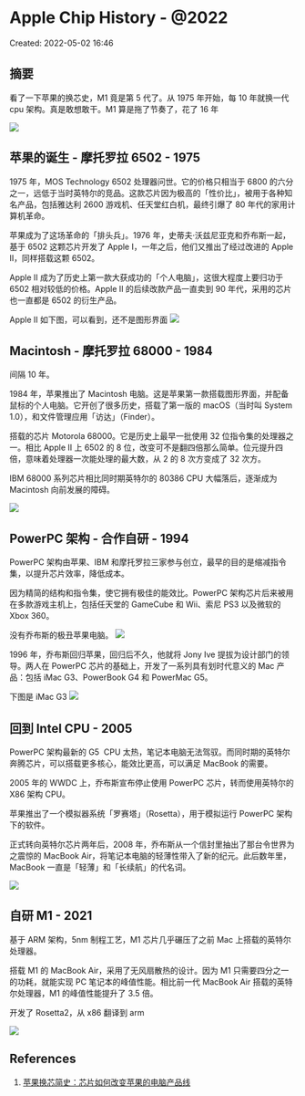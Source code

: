 # Apple Chip History - @2022

Created: 2022-05-02 16:46

## 摘要

看了一下苹果的换芯史，M1 竟是第 5 代了。从 1975 年开始，每 10 年就换一代 cpu 架构。真是敢想敢干。M1 算是拖了节奏了，花了 16 年

![](https://tva1.sinaimg.cn/large/e6c9d24egy1h1u6cwrfdlj20ha0b2mxd.jpg)

## 苹果的诞生 - 摩托罗拉 6502 - 1975

1975 年，MOS Technology 6502 处理器问世。它的价格只相当于 6800 的六分之一，远低于当时英特尔的竞品。这款芯片因为极高的「性价比」，被用于各种知名产品，包括雅达利 2600 游戏机、任天堂红白机，最终引爆了 80 年代的家用计算机革命。

苹果成为了这场革命的「排头兵」。1976 年，史蒂夫·沃兹尼亚克和乔布斯一起，基于 6502 这颗芯片开发了 Apple I，一年之后，他们又推出了经过改进的 Apple II，同样搭载这颗 6502。

Apple II 成为了历史上第一款大获成功的「个人电脑」，这很大程度上要归功于 6502 相对较低的价格。Apple II 的后续改款产品一直卖到 90 年代，采用的芯片也一直都是 6502 的衍生产品。

Apple II 如下图，可以看到，还不是图形界面
![](https://tva1.sinaimg.cn/large/e6c9d24egy1h1u5paepynj20u00jzjsa.jpg)

## Macintosh - 摩托罗拉 68000 - 1984

间隔 10 年。

1984 年，苹果推出了 Macintosh 电脑。这是苹果第一款搭载图形界面，并配备鼠标的个人电脑。它开创了很多历史，搭载了第一版的 macOS（当时叫 System 1.0），和文件管理应用「访达」（Finder）。

搭载的芯片 Motorola 68000。它是历史上最早一批使用 32 位指令集的处理器之一。相比 Apple II 上 6502 的 8 位，改变可不是翻四倍那么简单。位元提升四倍，意味着处理器一次能处理的最大数，从 2 的 8 次方变成了 32 次方。

IBM 68000 系列芯片相比同时期英特尔的 80386 CPU 大幅落后，逐渐成为 Macintosh 向前发展的障碍。

![](https://tva1.sinaimg.cn/large/e6c9d24egy1h1u5r2xa0mj20k10ddjrj.jpg)

## PowerPC 架构 - 合作自研 - 1994

PowerPC 架构由苹果、IBM 和摩托罗拉三家参与创立，最早的目的是缩减指令集，以提升芯片效率，降低成本。

因为精简的结构和指令集，使它拥有极佳的能效比。PowerPC 架构芯片后来被用在多款游戏主机上，包括任天堂的 GameCube 和 Wii、索尼 PS3 以及微软的 Xbox 360。

没有乔布斯的极丑苹果电脑。
![](https://tva1.sinaimg.cn/large/e6c9d24egy1h1u5vuvsguj20dw0dbglq.jpg)

1996 年，乔布斯回归苹果，回归后不久，他就将 Jony Ive 提拔为设计部门的领导。两人在 PowerPC 芯片的基础上，开发了一系列具有划时代意义的 Mac 产品：包括 iMac G3、PowerBook G4 和 PowerMac G5。

下图是 iMac G3
![](https://tva1.sinaimg.cn/large/e6c9d24egy1h1u5xfzrfmj20hs09awes.jpg)

## 回到 Intel CPU - 2005

PowerPC 架构最新的 G5  CPU 太热，笔记本电脑无法驾驭。而同时期的英特尔奔腾芯片，可以搭载更多核心，能效比更高，可以满足 MacBook 的需要。

2005 年的 WWDC 上，乔布斯宣布停止使用 PowerPC 芯片，转而使用英特尔的 X86 架构 CPU。

苹果推出了一个模拟器系统「罗赛塔」（Rosetta），用于模拟运行 PowerPC 架构下的软件。

正式转向英特尔芯片两年后，2008 年，乔布斯从一个信封里抽出了那台令世界为之震惊的 MacBook Air，将笔记本电脑的轻薄性带入了新的纪元。此后数年里，MacBook 一直是「轻薄」和「长续航」的代名词。

![](https://tva1.sinaimg.cn/large/e6c9d24egy1h1u5ztame0j20ls0fj3yh.jpg)

## 自研 M1 - 2021

基于 ARM 架构，5nm 制程工艺，M1 芯片几乎碾压了之前 Mac 上搭载的英特尔处理器。

搭载 M1 的 MacBook Air，采用了无风扇散热的设计。因为 M1 只需要四分之一的功耗，就能实现 PC 笔记本的峰值性能。相比前一代 MacBook Air 搭载的英特尔处理器，M1 的峰值性能提升了 3.5 倍。

开发了 Rosetta2，从 x86 翻译到 arm

![](https://tva1.sinaimg.cn/large/e6c9d24egy1h1u61zntnsj20u00gw752.jpg)

## References

1. [苹果换芯简史：芯片如何改变苹果的电脑产品线](https://mp.weixin.qq.com/s/qdpsq_L-NrWE2t_k_ZbC0g)
